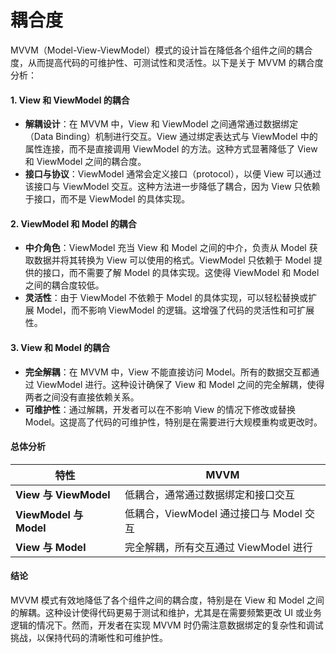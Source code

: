 # 耦合度

MVVM（Model-View-ViewModel）模式的设计旨在降低各个组件之间的耦合度，从而提高代码的可维护性、可测试性和灵活性。以下是关于 MVVM 的耦合度分析：

#### 1. **View 和 ViewModel 的耦合**

* **解耦设计**：在 MVVM 中，View 和 ViewModel 之间通常通过数据绑定（Data Binding）机制进行交互。View 通过绑定表达式与 ViewModel 中的属性连接，而不是直接调用 ViewModel 的方法。这种方式显著降低了 View 和 ViewModel 之间的耦合度。
* **接口与协议**：ViewModel 通常会定义接口（protocol），以便 View 可以通过该接口与 ViewModel 交互。这种方法进一步降低了耦合，因为 View 只依赖于接口，而不是 ViewModel 的具体实现。

#### 2. **ViewModel 和 Model 的耦合**

* **中介角色**：ViewModel 充当 View 和 Model 之间的中介，负责从 Model 获取数据并将其转换为 View 可以使用的格式。ViewModel 只依赖于 Model 提供的接口，而不需要了解 Model 的具体实现。这使得 ViewModel 和 Model 之间的耦合度较低。
* **灵活性**：由于 ViewModel 不依赖于 Model 的具体实现，可以轻松替换或扩展 Model，而不影响 ViewModel 的逻辑。这增强了代码的灵活性和可扩展性。

#### 3. **View 和 Model 的耦合**

* **完全解耦**：在 MVVM 中，View 不能直接访问 Model。所有的数据交互都通过 ViewModel 进行。这种设计确保了 View 和 Model 之间的完全解耦，使得两者之间没有直接依赖关系。
* **可维护性**：通过解耦，开发者可以在不影响 View 的情况下修改或替换 Model。这提高了代码的可维护性，特别是在需要进行大规模重构或更改时。

#### 总体分析

| 特性                    | MVVM                         |
| --------------------- | ---------------------------- |
| **View 与 ViewModel**  | 低耦合，通常通过数据绑定和接口交互            |
| **ViewModel 与 Model** | 低耦合，ViewModel 通过接口与 Model 交互 |
| **View 与 Model**      | 完全解耦，所有交互通过 ViewModel 进行     |

#### 结论

MVVM 模式有效地降低了各个组件之间的耦合度，特别是在 View 和 Model 之间的解耦。这种设计使得代码更易于测试和维护，尤其是在需要频繁更改 UI 或业务逻辑的情况下。然而，开发者在实现 MVVM 时仍需注意数据绑定的复杂性和调试挑战，以保持代码的清晰性和可维护性。
